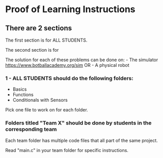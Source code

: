 # Proof of Learning Instructions

## There are 2 sections

The first section is for ALL STUDENTS.

The second section is for 

The solution for each of these problems can be done on:
    - The simulator https://www.botballacademy.org/sim
    OR
    - A physical robot

### 1 - ALL STUDENTS should do the following folders:
- Basics
- Functions
- Conditionals with Sensors

Pick one file to work on for each folder.


### Folders titled "Team X" should be done by students in the corresponding team

Each team folder has multiple code files that all part of the same project.

Read "main.c" in your team folder for specific instructions.